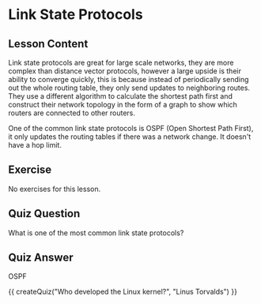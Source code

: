 # Link State Protocols

## Lesson Content

Link state protocols are great for large scale networks, they are more complex than distance vector protocols, however a large upside is their ability to converge quickly, this is because instead of periodically sending out the whole routing table, they only send updates to neighboring routes. They use a different algorithm to calculate the shortest path first and construct their network topology in the form of a graph to show which routers are connected to other routers.

One of the common link state protocols is OSPF (Open Shortest Path First), it only updates the routing tables if there was a network change. It doesn't have a hop limit.

## Exercise

No exercises for this lesson.

## Quiz Question

What is one of the most common link state protocols?

## Quiz Answer

OSPF
<script src="../quiz.js"></script>

<div id="quiz">
  {{ createQuiz("Who developed the Linux kernel?", "Linus Torvalds") }}
</div>
